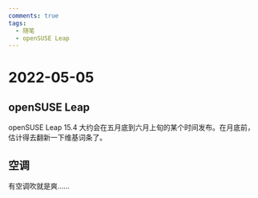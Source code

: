 ```yaml
---
comments: true
tags:
  - 随笔
  - openSUSE Leap
---
```


# 2022-05-05

## openSUSE Leap

openSUSE Leap 15.4 大约会在五月底到六月上旬的某个时间发布。在月底前，估计得去翻新一下维基词条了。

## 空调

有空调吹就是爽……